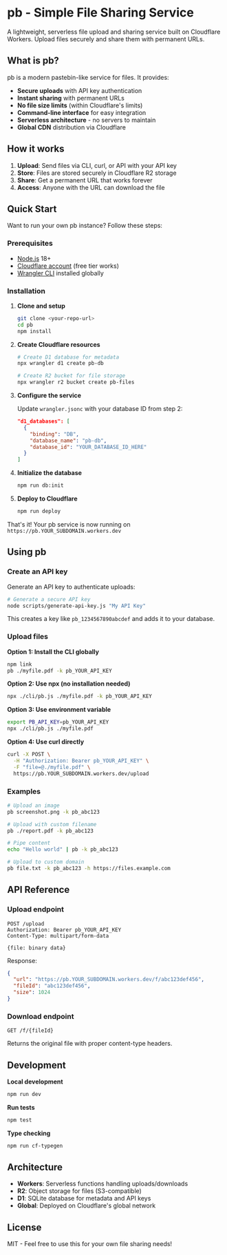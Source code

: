 # pb - Simple File Sharing Service

A lightweight, serverless file upload and sharing service built on Cloudflare Workers. Upload files securely and share them with permanent URLs.

## What is pb?

pb is a modern pastebin-like service for files. It provides:

- **Secure uploads** with API key authentication
- **Instant sharing** with permanent URLs
- **No file size limits** (within Cloudflare's limits)
- **Command-line interface** for easy integration
- **Serverless architecture** - no servers to maintain
- **Global CDN** distribution via Cloudflare

## How it works

1. **Upload**: Send files via CLI, curl, or API with your API key
2. **Store**: Files are stored securely in Cloudflare R2 storage
3. **Share**: Get a permanent URL that works forever
4. **Access**: Anyone with the URL can download the file

## Quick Start

Want to run your own pb instance? Follow these steps:

### Prerequisites

- [Node.js](https://nodejs.org/) 18+
- [Cloudflare account](https://cloudflare.com) (free tier works)
- [Wrangler CLI](https://developers.cloudflare.com/workers/wrangler/) installed globally

### Installation

1. **Clone and setup**
   ```bash
   git clone <your-repo-url>
   cd pb
   npm install
   ```

2. **Create Cloudflare resources**
   ```bash
   # Create D1 database for metadata
   npx wrangler d1 create pb-db
   
   # Create R2 bucket for file storage
   npx wrangler r2 bucket create pb-files
   ```

3. **Configure the service**
   
   Update `wrangler.jsonc` with your database ID from step 2:
   ```json
   "d1_databases": [
     {
       "binding": "DB", 
       "database_name": "pb-db",
       "database_id": "YOUR_DATABASE_ID_HERE"
     }
   ]
   ```

4. **Initialize the database**
   ```bash
   npm run db:init
   ```

5. **Deploy to Cloudflare**
   ```bash
   npm run deploy
   ```

That's it! Your pb service is now running on `https://pb.YOUR_SUBDOMAIN.workers.dev`

## Using pb

### Create an API key

Generate an API key to authenticate uploads:

```bash
# Generate a secure API key  
node scripts/generate-api-key.js "My API Key"
```

This creates a key like `pb_1234567890abcdef` and adds it to your database.

### Upload files

**Option 1: Install the CLI globally**
```bash
npm link
pb ./myfile.pdf -k pb_YOUR_API_KEY
```

**Option 2: Use npx (no installation needed)**
```bash
npx ./cli/pb.js ./myfile.pdf -k pb_YOUR_API_KEY
```

**Option 3: Use environment variable**
```bash
export PB_API_KEY=pb_YOUR_API_KEY
npx ./cli/pb.js ./myfile.pdf
```

**Option 4: Use curl directly**
```bash
curl -X POST \
  -H "Authorization: Bearer pb_YOUR_API_KEY" \
  -F "file=@./myfile.pdf" \
  https://pb.YOUR_SUBDOMAIN.workers.dev/upload
```

### Examples

```bash
# Upload an image
pb screenshot.png -k pb_abc123

# Upload with custom filename
pb ./report.pdf -k pb_abc123

# Pipe content
echo "Hello world" | pb -k pb_abc123

# Upload to custom domain
pb file.txt -k pb_abc123 -h https://files.example.com
```

## API Reference

### Upload endpoint
```http
POST /upload
Authorization: Bearer pb_YOUR_API_KEY
Content-Type: multipart/form-data

{file: binary data}
```

Response:
```json
{
  "url": "https://pb.YOUR_SUBDOMAIN.workers.dev/f/abc123def456", 
  "fileId": "abc123def456",
  "size": 1024
}
```

### Download endpoint  
```http
GET /f/{fileId}
```

Returns the original file with proper content-type headers.

## Development

**Local development**
```bash
npm run dev
```

**Run tests**
```bash
npm test
```

**Type checking**
```bash
npm run cf-typegen
```

## Architecture

- **Workers**: Serverless functions handling uploads/downloads
- **R2**: Object storage for files (S3-compatible)
- **D1**: SQLite database for metadata and API keys
- **Global**: Deployed on Cloudflare's global network


## License

MIT - Feel free to use this for your own file sharing needs!